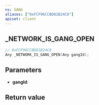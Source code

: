 ```yaml
---
ns: GANG
aliases: ["0xFCF96CCBD81B24C8"]
apiset: client
---
```

## _NETWORK_IS_GANG_OPEN

```c
// 0xFCF96CCBD81B24C8
Any _NETWORK_IS_GANG_OPEN(Any gangId);
```


## Parameters
* **gangId**:

## Return value

